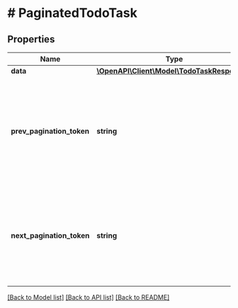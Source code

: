 # # PaginatedTodoTask

## Properties

Name | Type | Description | Notes
------------ | ------------- | ------------- | -------------
**data** | [**\OpenAPI\Client\Model\TodoTaskResponse[]**](TodoTaskResponse.md) |  |
**prev_pagination_token** | **string** | A token that can be sent in the &#x60;pagination_token&#x60; query parameter to get the previous page of results. If there is no previous page, i.e. you have reached the first page, the value is &#x60;null&#x60;. | [optional]
**next_pagination_token** | **string** | A token that can be sent in the &#x60;pagination_token&#x60; query parameter to get the next page of results. If there is no next page, i.e. you have reached the last page, the value is &#x60;null&#x60;. | [optional]

[[Back to Model list]](../../README.md#models) [[Back to API list]](../../README.md#endpoints) [[Back to README]](../../README.md)
